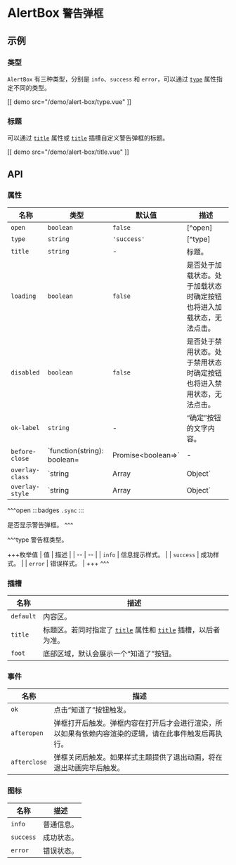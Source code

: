 # AlertBox <small>警告弹框</small>

## 示例

### 类型

`AlertBox` 有三种类型，分别是 `info`、`success` 和 `error`，可以通过 [`type`](#props-type) 属性指定不同的类型。

[[ demo src="/demo/alert-box/type.vue" ]]

### 标题

可以通过 [`title`](#props-title) 属性或 [`title`](#slots-title) 插槽自定义警告弹框的标题。

[[ demo src="/demo/alert-box/title.vue" ]]

## API

### 属性

| 名称 | 类型 | 默认值 | 描述 |
| -- | -- | -- | -- |
| ``open`` | `boolean` | `false` | [^open] |
| ``type`` | `string` | `'success'` | [^type] |
| ``title`` | `string` | - | 标题。 |
| ``loading`` | `boolean` | `false` | 是否处于加载状态。处于加载状态时确定按钮也将进入加载状态，无法点击。 |
| ``disabled`` | `boolean` | `false` | 是否处于禁用状态。处于禁用状态时确定按钮也将进入禁用状态，无法点击。 |
| ``ok-label`` | `string` | - | “确定”按钮的文字内容。 |
| ``before-close`` | `function(string): boolean=|Promise<boolean=>` | - | 在将触发关闭的操作发生后执行，参考 [`Dialog`](./dialog) 组件的 [`before-close`](./dialog#props-before-close) 属性。 |
| ``overlay-class`` | `string | Array | Object` | - | 参考 [`Overlay`](./overlay) 组件的 [`overlay-class`](./overlay#props-overlay-class) 属性。 |
| ``overlay-style`` | `string | Array | Object` | - | 参考 [`Overlay`](./overlay) 组件的 [`overlay-style`](./overlay#props-overlay-style) 属性。 |

^^^open
:::badges
`.sync`
:::

是否显示警告弹框。
^^^

^^^type
警告框类型。

+++枚举值
| 值 | 描述 |
| -- | -- |
| `info` | 信息提示样式。 |
| `success` | 成功样式。 |
| `error` | 错误样式。 |
+++
^^^

### 插槽

| 名称 | 描述 |
| -- | -- |
| ``default`` | 内容区。 |
| ``title`` | 标题区。若同时指定了 [`title`](#props-title) 属性和 [`title`](#slots-title) 插槽，以后者为准。 |
| ``foot`` | 底部区域，默认会展示一个“知道了”按钮。 |

### 事件

| 名称 | 描述 |
| -- | -- |
| ``ok`` | 点击“知道了”按钮触发。 |
| ``afteropen`` | 弹框打开后触发。弹框内容在打开后才会进行渲染，所以如果有依赖内容渲染的逻辑，请在此事件触发后再执行。 |
| ``afterclose`` | 弹框关闭后触发。如果样式主题提供了退出动画，将在退出动画完毕后触发。 |

### 图标

| 名称 | 描述 |
| -- | -- |
| ``info`` | 普通信息。 |
| ``success`` | 成功状态。 |
| ``error`` | 错误状态。 |
